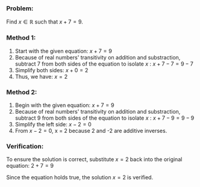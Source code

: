 ### Problem:
Find $x \in \mathbb{R}$ such that $x+7=9$.

### Method 1:
1. Start with the given equation: $x+7=9$
2. Because of real numbers' transitivity on addition and substraction, subtract 7 from both sides of the equation to isolate $x$ : $x+7-7=9-7$
3. Simplify both sides: $x+0=2$
4. Thus, we have: $x=2$

### Method 2:
1. Begin with the given equation: $x+7=9$
2. Because of real numbers' transitivity on addition and substraction, subtract 9 from both sides of the equation to isolate $x$ : $x+7-9=9-9$
3. Simplify the left side: $x-2=0$
4. From $x-2 = 0$, x = 2 because 2 and -2 are additive inverses. 

### Verification:
To ensure the solution is correct, substitute $x=2$ back into the original equation: $2+7 = 9$

Since the equation holds true, the solution $x=2$ is verified.
